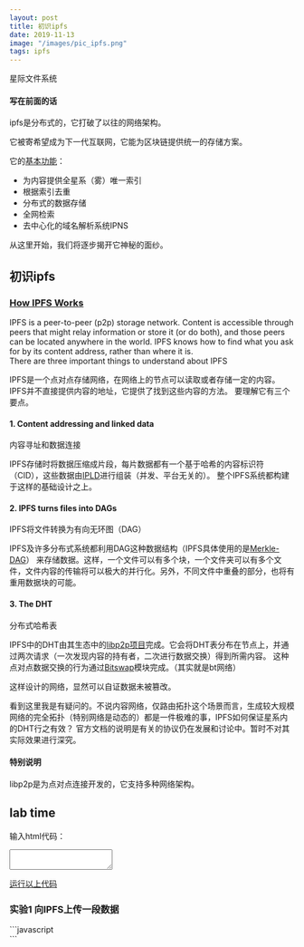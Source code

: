 ```yaml
---
layout: post
title: 初识ipfs
date: 2019-11-13
image: "/images/pic_ipfs.png"
tags: ipfs
---
```


星际文件系统

#### 写在前面的话

ipfs是分布式的，它打破了以往的网络架构。

它被寄希望成为下一代互联网，它能为区块链提供统一的存储方案。

它的[基本功能](https://ipfs.io/#how)：
- 为内容提供全星系（雾）唯一索引
- 根据索引去重
- 分布式的数据存储
- 全网检索
- 去中心化的域名解析系统IPNS

从这里开始，我们将逐步揭开它神秘的面纱。

## 初识ipfs

### [How IPFS Works](https://docs.ipfs.io/introduction/how-ipfs-works/)
IPFS is a peer-to-peer (p2p) storage network. Content is accessible through peers that might relay information or store it (or do both), and those peers can be located anywhere in the world. IPFS knows how to find what you ask for by its content address, rather than where it is.   
There are three important things to understand about IPFS  

IPFS是一个点对点存储网络，在网络上的节点可以读取或者存储一定的内容。IPFS并不直接提供内容的地址，它提供了找到这些内容的方法。
要理解它有三个要点。  

#### 1. Content addressing and linked data
内容寻址和数据连接

IPFS存储时将数据压缩成片段，每片数据都有一个基于哈希的内容标识符（CID），这些数据由[IPLD](https://ipld.io/)进行组装（并发、平台无关的）。
整个IPFS系统都构建于这样的基础设计之上。


#### 2. IPFS turns files into DAGs
IPFS将文件转换为有向无环图（DAG）

IPFS及许多分布式系统都利用DAG这种数据结构（IPFS具体使用的是[Merkle-DAG](https://www.jianshu.com/p/4763e65c55c6?from=timeline&isappinstalled=0)）
来存储数据。这样，一个文件可以有多个块，一个文件夹可以有多个文件，文件内容的传输将可以极大的并行化。另外，不同文件中重叠的部分，也将有重用数据块的可能。

#### 3. The DHT
分布式哈希表

IPFS中的DHT由其生态中的[libp2p项目](https://libp2p.io/)完成。它会将DHT表分布在节点上，并通过两次请求（一次发现内容的持有者，二次进行数据交换）得到所需内容。
这种点对点数据交换的行为通过[Bitswap](https://github.com/ipfs/specs/tree/master/bitswap)模块完成。（其实就是bt网络）

这样设计的网络，显然可以自证数据未被篡改。

看到这里我是有疑问的。不说内容网络，仅路由拓扑这个场景而言，生成较大规模网络的完全拓扑（特别网络是动态的）都是一件极难的事，IPFS如何保证星系内的DHT行之有效？
官方文档的说明是有关的协议仍在发展和讨论中。暂时不对其实际效果进行深究。

#### 特别说明
libp2p是为点对点连接开发的，它支持多种网络架构。

## lab time

输入html代码：
<script>
(function() {
	window.onload = function() {
		const c = document.getElementById("exp_in");
		const r = document.getElementById("exp_but");
		r.onclick = function() {
			const n = c.value;
            const newWin = window.open("", "", "");
            newWin.opener = null
            newWin.document.write(n)
            newWin.document.close();
		}
	}
})()
</script>

<textarea id="exp_in"> 
</textarea>
<a href="#" class="button" id="exp_but">运行以上代码</a>

### 实验1 向IPFS上传一段数据
<div id="exp1" onclick="document.getElementById('exp_in').innerHTML=this.innerHTML">
```javascript
<div id="out"></div>
<script src="https://cdn.jsdelivr.net/npm/ipfs/dist/index.js"></script>
<script type="text/javascript">
    document.addEventListener('DOMContentLoaded', async () => {
        const data="Hello world!"
        const node = await Ipfs.create({ repo: 'ipfs-' + Math.random() })
        window.node = node
        const ret = await node.add(data)
        console.log(data.toString())
        document.getElementById('out').innerHTML += " ret:" + ret.toString()
    })
</script>
```
</div>
